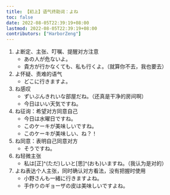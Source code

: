 ```yaml
---
title: 【初上】语气终助词：よね
toc: false
date: 2022-08-05T22:39:19+08:00
lastmod: 2022-08-05T22:39:19+08:00
contributors: ["HarborZeng"]
---
```


1. よ断定、主张、叮嘱、提醒对方注意
   - あの人が危ないよ。
   - 貴方が行かなくても、私も行くよ。（就算你不去，我也要去）
2. よ怀疑、责难的语气
   - どこに行きますよ。
3. ね感叹
   - ずいぶんきれいな部屋だね。（还真是干净的房间啊）
   - 今日はいい天気ですね。
4. ね征询：希望对方同意自己
   - 今日は水曜日ですね。
   - このケーキが美味しいですね。
   - このケーキが美味しい、ね？！
5. ね同意：表明自己同意对方
   - そうですね。
6. ね轻微主张
   - 私は[正]^(ただ)しいと[思]^(おも)いますね。（我认为是对的）
7. よね表达个人主张，同时确认对方看法，没有把握时使用
   - 小野さんも一緒に行きますよね。
   - 手作りのギョーザの皮は美味しいですよね。

